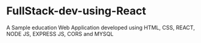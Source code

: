 # FullStack-dev-using-React
A Sample education Web Application developed using HTML, CSS, REACT, NODE JS, EXPRESS JS, CORS and MYSQL
